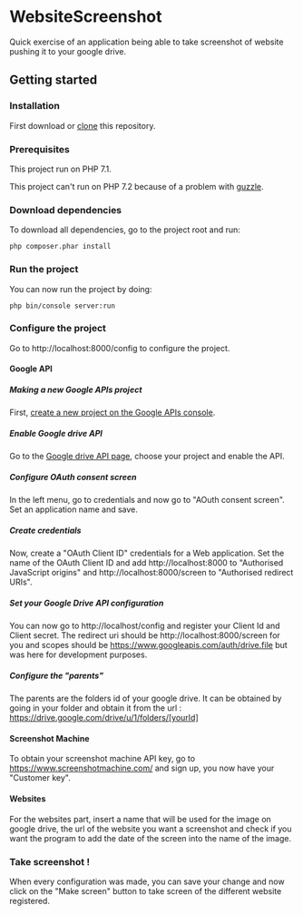 # WebsiteScreenshot
Quick exercise of an application being able to take screenshot of website pushing it to your google drive.
## Getting started
### Installation
First download or [clone](https://help.github.com/en/articles/cloning-a-repository) this repository.
### Prerequisites 
This project run on PHP 7.1.

This project can't run on PHP 7.2 because of a problem with [guzzle](http://docs.guzzlephp.org/en/stable/).
### Download dependencies 
To download all dependencies, go to the project root and run:
```
php composer.phar install
```
### Run the project
You can now run the project by doing:
```
php bin/console server:run
```
### Configure the project
Go to http://localhost:8000/config to configure the project.
#### Google API
##### Making a new Google APIs project
First, [create a new project on the Google APIs console](https://console.developers.google.com/projectcreate?previousPage=%2Fprojectselector2%2Fapis%2Fdashboard%3Fhl%3DFR%26pli%3D1%26supportedpurview%3Dproject&hl=EN&authuser=1&project=websitescreensho-1564591033839&folder=&organizationId=).
##### Enable Google drive API
Go to the [Google drive API page](https://console.developers.google.com/apis/library/drive.googleapis.com), choose your project and enable the API.
##### Configure OAuth consent screen
In the left menu, go to credentials and now go to "AOuth consent screen". Set an application name and save.
##### Create credentials
Now, create a "OAuth Client ID" credentials for a Web application. Set the name of the OAuth Client ID and add http://localhost:8000 to "Authorised JavaScript origins" and http://localhost:8000/screen to "Authorised redirect URIs".
##### Set your Google Drive API configuration
You can now go to http://localhost/config and register your Client Id and Client secret. The redirect uri should be http://localhost:8000/screen for you and scopes should be https://www.googleapis.com/auth/drive.file but was here for development purposes.
##### Configure the "parents"
The parents are the folders id of your google drive. It can be obtained by going in your folder and obtain it from the url : https://drive.google.com/drive/u/1/folders/[yourId]
#### Screenshot Machine
To obtain your screenshot machine API key, go to https://www.screenshotmachine.com/ and sign up, you now have your "Customer key".
#### Websites
For the websites part, insert a name that will be used for the image on google drive, the url of the website you want a screenshot and check if you want the program to add the date of the screen into the name of the image.
### Take screenshot !
When every configuration was made, you can save your change and now click on the "Make screen" button to take screen of the different website registered.
